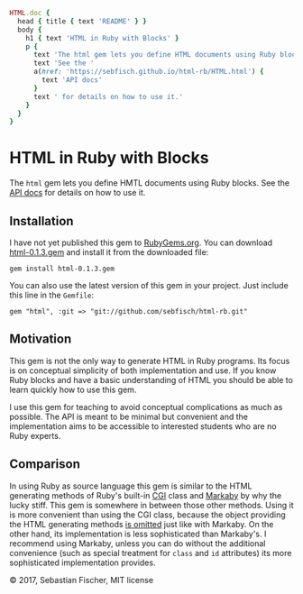 ```ruby
HTML.doc {
  head { title { text 'README' } }
  body {
    h1 { text 'HTML in Ruby with Blocks' }
    p {
      text 'The html gem lets you define HTML documents using Ruby blocks. '
      text 'See the '
      a(href: 'https://sebfisch.github.io/html-rb/HTML.html') {
        text 'API docs'
      }
      text ' for details on how to use it.'
    }
  }
}
```

# HTML in Ruby with Blocks

The `html` gem lets you define HMTL documents using Ruby blocks. See the [API docs](https://sebfisch.github.io/html-rb/HTML.html) for details on how to use it.

## Installation

I have not yet published this gem to [RubyGems.org](http://rubygems.org/). You can download [html-0.1.3.gem](https://raw.githubusercontent.com/sebfisch/html-rb/master/html-0.1.3.gem) and install it from the downloaded file:

    gem install html-0.1.3.gem

You can also use the latest version of this gem in your project.
Just include this line in the `Gemfile`:

    gem "html", :git => "git://github.com/sebfisch/html-rb.git"

## Motivation

This gem is not the only way to generate HTML in Ruby programs. Its focus is on conceptual simplicity of both implementation and use. If you know Ruby blocks and have a basic understanding of HTML you should be able to learn quickly how to use this gem.

I use this gem for teaching to avoid conceptual complications as much as possible. The API is meant to be minimal but convenient and the implementation aims to be accessible to interested students who are no Ruby experts.

## Comparison

In using Ruby as source language this gem is similar to the HTML generating methods of Ruby's built-in [CGI](https://ruby-doc.org/stdlib/libdoc/cgi/rdoc/CGI.html#class-CGI-label-Generating+HTML) class and [Markaby](https://github.com/whymirror/markaby) by why the lucky stiff. This gem is somewhere in between those other methods. Using it is more convenient than using the CGI class, because the object providing the HTML generating methods [is omitted](https://github.com/whymirror/markaby#a-note-about-instance_eval) just like with Markaby. On the other hand, its implementation is less sophisticated than Markaby's. I recommend using Markaby, unless you can do without the additional convenience (such as special treatment for `class` and `id` attributes) its more sophisticated implementation provides.

© 2017, Sebastian Fischer, MIT license
